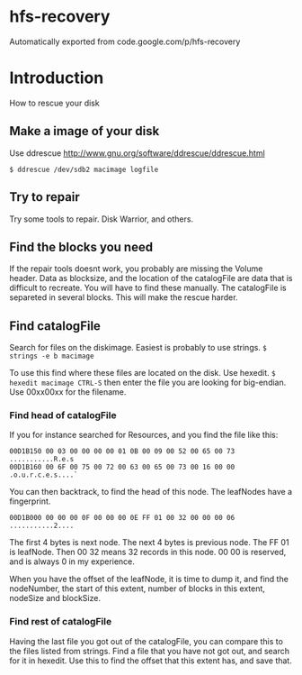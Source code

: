 # hfs-recovery
Automatically exported from code.google.com/p/hfs-recovery

# Introduction

How to rescue your disk

## Make a image of your disk

Use ddrescue http://www.gnu.org/software/ddrescue/ddrescue.html

    $ ddrescue /dev/sdb2 macimage logfile

## Try to repair

Try some tools to repair. Disk Warrior, and others.

## Find the blocks you need

If the repair tools doesnt work, you probably are missing the Volume header. Data as blocksize, and the location of the catalogFile are data that is difficult to recreate. You will have to find these manually. The catalogFile is separeted in several blocks. This will make the rescue harder.

## Find catalogFile

Search for files on the diskimage. Easiest is probably to use strings. `$ strings -e b macimage`

To use this find where these files are located on the disk. Use hexedit. `$ hexedit macimage CTRL-S` then enter the file you are looking for big-endian. Use 00xx00xx for the filename.

### Find head of catalogFile

If you for instance searched for Resources, and you find the file like this: 

    00D1B150 00 03 00 00 00 00 01 0B 00 09 00 52 00 65 00 73 ...........R.e.s 
    00D1B160 00 6F 00 75 00 72 00 63 00 65 00 73 00 16 00 00 .o.u.r.c.e.s....`

You can then backtrack, to find the head of this node. The leafNodes have a fingerprint.

`00D1B000 00 00 00 0F 00 00 00 0E FF 01 00 32 00 00 00 06 ...........2....`

The first 4 bytes is next node. The next 4 bytes is previous node. The FF 01 is leafNode. Then 00 32 means 32 records in this node. 00 00 is reserved, and is always 0 in my experience.

When you have the offset of the leafNode, it is time to dump it, and find the nodeNumber, the start of this extent, number of blocks in this extent, nodeSize and blockSize.

### Find rest of catalogFile

Having the last file you got out of the catalogFile, you can compare this to the files listed from strings. Find a file that you have not got out, and search for it in hexedit. Use this to find the offset that this extent has, and save that.

